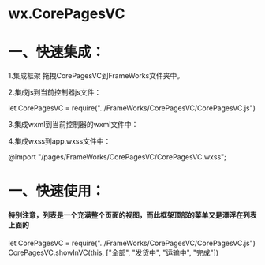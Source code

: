 # wx.CorePagesVC

一、快速集成：
================
1.集成框架
拖拽CorePagesVC到FrameWorks文件夹中。

2.集成js到当前控制器js文件：

let CorePagesVC = require("../FrameWorks/CorePagesVC/CorePagesVC.js")

3.集成wxml到当前控制器的wxml文件中：

<import src="/pages/FrameWorks/CorePagesVC/CorePagesVC.wxml" />
<template is="CorePagesVC_list" data="{{...CorePagesVC_data}}"></template> 

4.集成wxss到app.wxss文件中：

@import "/pages/FrameWorks/CorePagesVC/CorePagesVC.wxss";




一、快速使用：
================

#### 特别注意，列表是一个充满整个页面的视图，而此框架顶部的菜单又是漂浮在列表上面的
let CorePagesVC = require("../FrameWorks/CorePagesVC/CorePagesVC.js")
CorePagesVC.showInVC(this, ["全部", "发货中", "运输中", "完成"])

